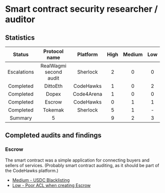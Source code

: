 # Smart contract security researcher / auditor

## Statistics
|  Status| Protocol name  | Platform   | High |   Medium | Low | 
|:---:|:---:|:---:|:---:|:--:|:---:|
| Escalations |     RealWagmi second audit   |    Sherlock         | 2   |  0  | 0|
| Completed |     DittoEth    |    CodeHawks          | 1   |  0  | 2 |
|  Completed|  Dopex |  Code4Arena |  1 |  0 |  0  |
|  Completed |  Escrow |  CodeHawks |  0  |  1  |  1  |
|  Completed |  Tokemak  |  Sherlock | 5  | 1  | - |
|Summary | 5 | | 9 | 2 |3 |

## Completed audits and findings

### Escrow
The smart contract was a simple application for connecting buyers and sellers of services. (Probably smart contract auditing, as it should be part of the CodeHawks platform.)
- [Medium - USDC Blacklisting](Escrow/001-M.md)
- [Low - Poor ACL when creating Escrow](Escrow/001-L.md)
